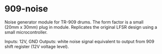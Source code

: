 # 909-noise

Noise generator module for TR-909 drums. The form factor is a small
(20mm x 30mm) plug in module. Replicates the original LFSR design using a small
microcontroller.

Inputs: 12V, GND
Outputs: white noise signal equivalent to output from 909 shift register (12V
voltage level).
